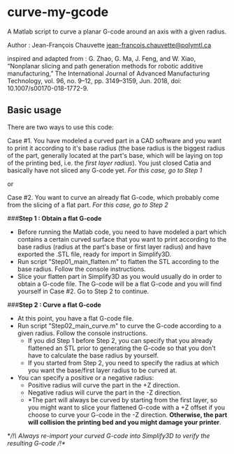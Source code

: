 # curve-my-gcode
A Matlab script to curve a planar G-code around an axis with a given radius.

Author : Jean-François Chauvette
jean-francois.chauvette@polymtl.ca

inspired and adapted from : 
G. Zhao, G. Ma, J. Feng, and W. Xiao, “Nonplanar slicing and path generation methods for robotic additive manufacturing,” The International Journal of Advanced Manufacturing Technology, vol. 96, no. 9–12, pp. 3149–3159, Jun. 2018, doi: 10.1007/s00170-018-1772-9.

## Basic usage
There are two ways to use this code: 

Case #1. You have modeled a curved part in a CAD software and you want to print it according to it's base radius (the base radius is the biggest radius of the part, generally located at the part's base, which will be laying on top of the printing bed, i.e. the *first layer radius*). You just closed Catia and basically have not sliced any G-code yet. *For this case, go to Step 1*

or

Case #2. You want to curve an already flat G-code, which probably come from the slicing of a flat part. *For this case, go to Step 2*

###**Step 1 : Obtain a flat G-code**
* Before running the Matlab code, you need to have modeled a part which contains a certain curved surface that you want to print according to the base radius (radius at the part's base or first layer radius) and have exported the .STL file, ready for import in Simplify3D.
* Run script "Step01_main_flatten.m" to flatten the STL according to the base radius. Follow the console instructions.
* Slice your flatten part in Simplify3D as you would usually do in order to obtain a G-code file. The G-code will be a flat G-code and you will find yourself in Case #2. Go to Step 2 to continue.

###**Step 2 : Curve a flat G-code**
* At this point, you have a flat G-code file.
* Run script "Step02_main_curve.m" to curve the G-code according to a given radius. Follow the console instructions.
  * If you did Step 1 before Step 2, you can specify that you already flattened an STL prior to generating the G-code so that you don't have to calculate the base radius by yourself.
  * If you started from Step 2, you need to specify the radius at which you want the base/first layer radius to be curved at.
* You can specify a positive or a negative radius:
  * Positive radius will curve the part in the +Z direction.
  * Negative radius will curve the part in the -Z direction.
  * *The part will always be curved by starting from the first layer, so you might want to slice your flattened G-code with a +Z offset if you choose to curve your G-code in the -Z direction. **Otherwise, the part will collision the printing bed and you might damage your printer**.
  
**/!\ Always re-import your curved G-code into Simplify3D to verify the resulting G-code /!\**

